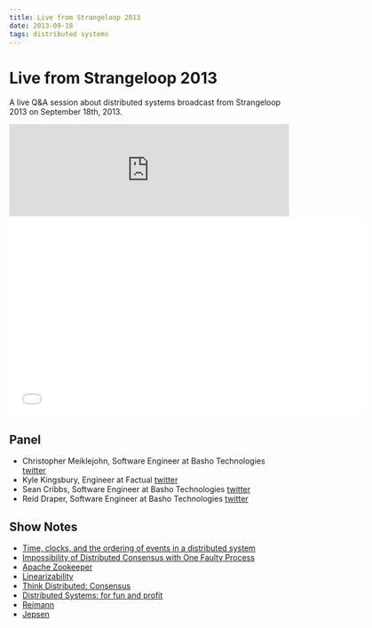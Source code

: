 ```yaml
---
title: Live from Strangeloop 2013
date: 2013-09-18
tags: distributed systems
---
```


# Live from Strangeloop 2013

A live Q&A session about distributed systems broadcast from Strangeloop
2013 on September 18th, 2013.

<iframe width="100%" height="166" scrolling="no" frameborder="no" src="https://w.soundcloud.com/player/?url=http%3A%2F%2Fapi.soundcloud.com%2Ftracks%2F111243801"></iframe>

<iframe class="youtube-player" width="640" height="360" src="//www.youtube.com/embed/2lKBsPNqz0E" frameborder="0" allowfullscreen="allowfullscreen"></iframe>

## Panel

* Christopher Meiklejohn, Software Engineer at Basho Technologies
  [twitter](http://twitter.com/cmeik)
* Kyle Kingsbury, Engineer at Factual
  [twitter](http://twitter.com/aphyr)
* Sean Cribbs, Software Engineer at Basho Technologies
  [twitter](http://twitter.com/seancribbs)
* Reid Draper, Software Engineer at Basho Technologies
  [twitter](http://twitter.com/reiddraper)

## Show Notes

* [Time, clocks, and the ordering of events in a distributed system](http://dl.acm.org/citation.cfm?id=359563)
* [Impossibility of Distributed Consensus with One Faulty Process](http://cs-www.cs.yale.edu/homes/arvind/cs425/doc/fischer.pdf)
* [Apache Zookeeper](http://zookeeper.apache.org)
* [Linearizability](https://en.wikipedia.org/wiki/Linearizability)
* [Think Distributed: Consensus](http://thinkdistributed.io/blog/2013/07/12/consensus.html)
* [Distributed Systems: for fun and profit](https://github.com/mixu/distsysbook)
* [Reimann](https://github.com/aphyr/riemann)
* [Jepsen](https://github.com/aphyr/jepsen)
